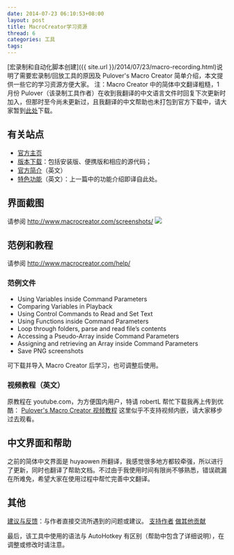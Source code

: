 ```yaml
---
date: 2014-07-23 06:10:53+08:00
layout: post
title: MacroCreator学习资源
thread: 6
categories: 工具
tags:
---
```

[宏录制和自动化脚本创建]({{ site.url }}/2014/07/23/macro-recording.html)说明了需要宏录制/回放工具的原因及 Pulover's Macro Creator 简单介绍，本文提供一些它的学习资源方便大家。
注：Macro Creator 中的简体中文翻译粗糙，1 月份  Pulover（该录制工具作者）在收到我翻译的中文语言文件时回复下次更新时加入，但那时至今尚未更新过，且我翻译的中文帮助也未打包到官方下载中，请大家暂到[此处](http://t.cn/RviKval)下载。
## 有关站点

* [官方主页](http://www.macrocreator.com/)
* [版本下载](http://www.macrocreator.com/download)：包括安装版、便携版和相应的源代码；
* [官方简介](http://www.macrocreator.com/about/)（英文）
* [特色功能](http://www.macrocreator.com/highlights/)（英文）：上一篇中的功能介绍即译自此处。

## 界面截图
请参阅 http://www.macrocreator.com/screenshots/
![](http://ww3.sinaimg.cn/mw690/6ef7171bgw1eh6kxgcmpjj20q20c941p.jpg)

## 范例和教程
请参阅 http://www.macrocreator.com/help/
### 范例文件
* Using Variables inside Command Parameters
* Comparing Variables in Playback
* Using Control Commands to Read and Set Text
* Using Functions inside Command Parameters
* Loop through folders, parse and read file’s contents
* Accessing a Pseudo-Array inside Command Parameters
* Assigning and retrieving an Array inside Command Parameters
* Save PNG screenshots

可下载并导入 Macro Creator 后学习，也可调整后使用。
### 视频教程（英文）
原教程在 youtube.com，为方便国内用户，特请 robertL 帮忙下载我再上传到优酷：
[Pulover's Macro Creator 视频教程](http://www.youku.com/playlist_show/id_22322795.html)
这里似乎不支持视频内嵌，请大家移步过去观看。

## 中文界面和帮助
之前的简体中文界面是 huyaowen 所翻译，我感觉很多地方都较牵强，所以进行了更新，同时也翻译了帮助文档。不过由于我使用时间有限尚不够熟悉，错误疏漏在所难免，希望大家在使用过程中帮忙完善中文翻译。

## 其他
[建议与反馈](http://ahkscript.org/boards/viewtopic.php?f=6&t=143)：与作者直接交流所遇到的问题或建议。
[支持作者](http://www.macrocreator.com/donate/)
[做其他贡献](http://www.macrocreator.com/project/)

最后，该工具中使用的语法与 AutoHotkey 有区别（帮助中包含了详细说明），在调整或修改时请注意。 

